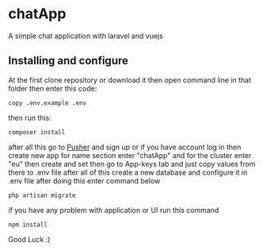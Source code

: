 # chatApp
A simple chat application with laravel and vuejs
## Installing and configure
At the first clone repository or download it then open command line in that folder then enter this code:
```
copy .env.example .env
```
then run this:
```
composer install
```
after all this go to [Pusher](https://pusher.com) and sign up or if you have account log in then create new app
for name section enter "chatApp" and for the cluster enter "eu" then create and set then go to App-keys tab and just copy values from there to
.env file
after all of this create a new database and configure it in .env file after doing this enter command below
```
php artisan migrate
```
if you have any problem with application or UI run this command 
```
npm install
```
Good Luck :)